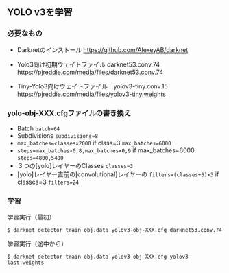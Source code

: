 ## YOLO v3を学習

### 必要なもの

- Darknetのインストール
https://github.com/AlexeyAB/darknet

- Yolo3向け初期ウェイトファイル darknet53.conv.74
https://pjreddie.com/media/files/darknet53.conv.74

- Tiny-Yolo3向けウェイトファイル　yolov3-tiny.conv.15
https://pjreddie.com/media/files/yolov3-tiny.weights

### yolo-obj-XXX.cfgファイルの書き換え 
- Batch `batch=64`
- Subdivisions `subdivisions=8`
- `max_batches=classes×2000` if class=3 `max_batches=6000`
- `steps=max_batches×0,8,max_batches×0,9` if max_batches=6000 `steps=4800,5400`
- ３つの[yolo]レイヤーのClasses `classes=3`
- [yolo]レイヤー直前の[convolutional]レイヤーの `filters=(classes+5)×3` if classes=3 `filters=24`


### 学習
学習実行（最初）
```
$ darknet detector train obj.data yolov3-obj-XXX.cfg darknet53.conv.74
```
学習実行（途中から）
```
$ darknet detector train obj.data yolov3-obj-XXX.cfg yolov3-last.weights
```
